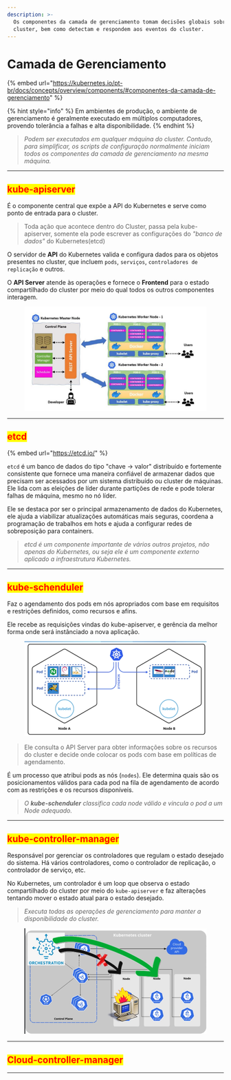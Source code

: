 ```yaml
---
description: >-
  Os componentes da camada de gerenciamento tomam decisões globais sobre o
  cluster, bem como detectam e respondem aos eventos do cluster.
---
```


# Camada de Gerenciamento

{% embed url="https://kubernetes.io/pt-br/docs/concepts/overview/components/#componentes-da-camada-de-gerenciamento" %}

{% hint style="info" %}
Em ambientes de produção, o ambiente de gerenciamento é geralmente executado em múltiplos computadores, provendo tolerância a falhas e alta disponibilidade.
{% endhint %}

> _Podem ser executados em qualquer máquina do cluster. Contudo, para simplificar, os scripts de configuração normalmente iniciam todos os componentes da camada de gerenciamento na mesma máquina._

***

## <mark style="color:red;">kube-apiserver</mark>&#x20;

É o componente central que expõe a API do Kubernetes e serve como ponto de entrada para o cluster.

> Toda ação que acontece dentro do Cluster, passa pela kube-apiserver, somente ela pode escrever as configurações do _"banco de dados"_ do Kubernetes(etcd)

O servidor de **API** do Kubernetes valida e configura dados para os objetos presentes no cluster, que incluem `pods`, `serviços`, `controladores de replicação` e outros.

O **API Server** atende às operações e fornece o **Frontend** para o estado compartilhado do cluster por meio do qual todos os outros componentes interagem.

<figure><img src="../.gitbook/assets/image (27).png" alt=""><figcaption></figcaption></figure>

***

## <mark style="color:red;">etcd</mark>&#x20;

{% embed url="https://etcd.io/" %}

`etcd` é um banco de dados do tipo "chave -> valor"  distribuído e fortemente consistente que fornece uma maneira confiável de armazenar dados que precisam ser acessados ​​por um sistema distribuído ou cluster de máquinas. Ele lida com as eleições de líder durante partições de rede e pode tolerar falhas de máquina, mesmo no nó líder.

Ele se destaca por ser o principal armazenamento de dados do Kubernetes, ele ajuda a viabilizar atualizações automáticas mais seguras, coordena a programação de trabalhos em hots e ajuda a configurar redes de sobreposição para containers.

> _etcd é um componente importante de vários outros projetos, não apenas do Kubernetes, ou seja ele é um componente externo aplicado a infraestrutura Kubernetes._

***

## <mark style="color:red;">kube-schenduler</mark>&#x20;

Faz o agendamento dos pods em nós apropriados com base em requisitos e restrições definidos, como recursos e afins.

Ele recebe as requisições vindas do kube-apiserver, e gerência da melhor forma onde será instânciado a nova aplicação.&#x20;

<figure><img src="../.gitbook/assets/image (1) (1).png" alt=""><figcaption></figcaption></figure>

> Ele consulta o API Server para obter informações sobre os recursos do cluster e decide onde colocar os pods com base em políticas de agendamento.

É um processo que atribui pods as nós (`nodes`). Ele determina quais são os posicionamentos válidos para cada pod na fila de agendamento de acordo com as restrições e os recursos disponíveis.&#x20;

> _O **kube-schenduler** classifica cada node válido e vincula o pod a um Node adequado._

***

## <mark style="color:red;">kube-controller-manager</mark>&#x20;

Responsável por gerenciar os controladores que regulam o estado desejado do sistema. Há vários controladores, como o controlador de replicação, o controlador de serviço, etc.

No Kubernetes, um controlador é um loop que observa o estado compartilhado do cluster por meio do `kube-apiserver` e faz alterações tentando mover o estado atual para o estado desejado.

> _Executa todas as operações de gerenciamento para manter a disponibilidade do cluster._

<figure><img src="../.gitbook/assets/image (16).png" alt=""><figcaption></figcaption></figure>

***

## <mark style="color:red;">Cloud-controller-manager</mark>

***
